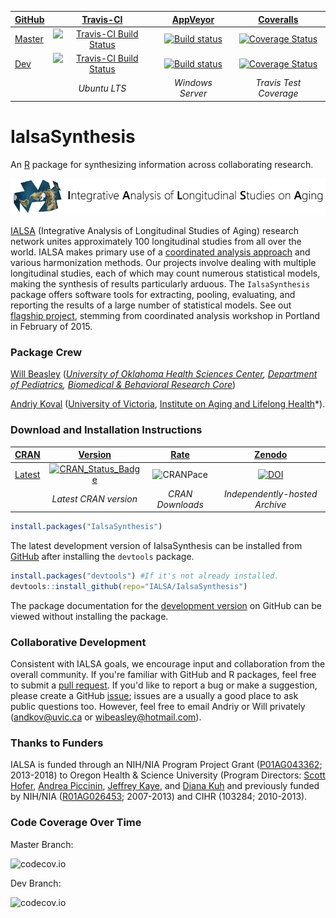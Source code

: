<!-- rmarkdown v1 -->

| [GitHub](https://github.com/IALSA/IalsaSynthesis) | [Travis-CI](https://travis-ci.com/IALSA/IalsaSynthesis/builds) | [AppVeyor](https://ci.appveyor.com/project/wibeasley/ialsasynthesis/history) | [Coveralls](https://coveralls.io/github/IALSA/IalsaSynthesis) |
| :----- | :---------------------------: | :------------: | :-------:
| [Master](https://github.com/IALSA/IalsaSynthesis/tree/master) |  [![Travis-CI Build Status](https://travis-ci.com/IALSA/IalsaSynthesis.png?branch=master)](https://travis-ci.com/IALSA/IalsaSynthesis) | [![Build status](https://ci.appveyor.com/api/projects/status/8u5m65k0rr2veahx/branch/master?svg=true)](https://ci.appveyor.com/project/wibeasley/ialsasynthesis/branch/master) | [![Coverage Status](https://coveralls.io/repos/IALSA/IalsaSynthesis/badge.svg?branch=master)](https://coveralls.io/github/IALSA/IalsaSynthesis?branch=master) |
| [Dev](https://github.com/IALSA/IalsaSynthesis/tree/dev) | [![Travis-CI Build Status](https://travis-ci.com/IALSA/IalsaSynthesis.png?branch=dev)](https://travis-ci.com/IALSA/IalsaSynthesis) | [![Build status](https://ci.appveyor.com/api/projects/status/8u5m65k0rr2veahx/branch/dev?svg=true)](https://ci.appveyor.com/project/wibeasley/ialsasynthesis/branch/dev) | [![Coverage Status](https://coveralls.io/repos/IALSA/IalsaSynthesis/badge.svg?branch=dev)](https://coveralls.io/github/IALSA/IalsaSynthesis?branch=dev) |
| | *Ubuntu LTS* | *Windows Server* | *Travis Test Coverage* |


IalsaSynthesis
====================

An [R](https://www.r-project.org/) package for synthesizing information across collaborating research.

[![logo](man/figures/ialsa-wide.png)](https://www.ialsa.org/)

[IALSA](https://www.nia.nih.gov/research/resource/integrative-analysis-longitudinal-studies-aging-ialsa) (Integrative Analysis of Longitudinal Studies of Aging) research network unites approximately 100 longitudinal studies from all over the world.  IALSA makes primary use of a [coordinated analysis approach](https://www.ncbi.nlm.nih.gov/pmc/articles/PMC2773828/) and various harmonization methods. Our projects involve dealing with multiple longitudinal studies, each of which may count numerous statistical models, making the synthesis of results particularly arduous. The `IalsaSynthesis` package offers software tools for extracting, pooling, evaluating, and reporting the results of a large number of statistical models. See out [flagship project](https://github.com/IALSA/IALSA-2015-Portland), stemming from coordinated analysis workshop in Portland in February of 2015.

### Package Crew

[Will Beasley](https://www.researchgate.net/profile/William-Beasley-5) (*[University of Oklahoma Health Sciences Center](https://www.ouhsc.edu/), [Department of Pediatrics](https://medicine.ouhsc.edu/Academic-Departments/Pediatrics), [Biomedical & Behavioral Research Core](http://ouhsc.edu/BBMC/)*)

[Andriy Koval](https://www.researchgate.net/profile/Andriy-Koval-2) ([University of Victoria](http://www.uvic.ca/), [Institute on Aging and Lifelong Health](http://www.uvic.ca/aging/)*).


### Download and Installation Instructions

| [CRAN](https://cran.r-project.org/) | [Version](https://cran.r-project.org/package=IalsaSynthesis) | [Rate](https://cranlogs.r-pkg.org/) | [Zenodo](https://zenodo.org/search?ln=en&p=ialsasynthesis) |
|  :---- | :----: | :----: | :----: |
| [Latest](https://cran.r-project.org/package=IalsaSynthesis) | [![CRAN_Status_Badge](https://www.r-pkg.org/badges/version/IalsaSynthesis)](https://cran.r-project.org/package=IalsaSynthesis) | ![CRANPace](http://cranlogs.r-pkg.org/badges/IalsaSynthesis) |  [![DOI](https://zenodo.org/badge/34798650.svg)](https://zenodo.org/badge/latestdoi/34798650) |
|   | *Latest CRAN version* | *CRAN Downloads* | *Independently-hosted Archive* |


```R
install.packages("IalsaSynthesis")
```

The latest development version of IalsaSynthesis can be installed from [GitHub](https://github.com/IALSA/IalsaSynthesis) after installing the `devtools` package.

```R
install.packages("devtools") #If it's not already installed.
devtools::install_github(repo="IALSA/IalsaSynthesis")
```

The package documentation for the [development version](documentation-peek.pdf) on GitHub can be viewed without installing the package.

### Collaborative Development
Consistent with IALSA goals, we encourage input and collaboration from the overall community.  If you're familiar with GitHub and R packages, feel free to submit a [pull request](https://github.com/IALSA/IalsaSynthesis/pulls).  If you'd like to report a bug or make a suggestion, please create a GitHub [issue](https://github.com/IALSA/IalsaSynthesis/issues); issues are a usually a good place to ask public questions too.  However, feel free to email Andriy or Will privately (<andkov@uvic.ca> or <wibeasley@hotmail.com>).

### Thanks to Funders
IALSA is funded through an NIH/NIA Program Project Grant ([P01AG043362](https://projectreporter.nih.gov/project_info_description.cfm?aid=8414933&icde=18870651&ddparam=&ddvalue=&ddsub=&cr=3&csb=default&cs=ASC); 2013-2018) to Oregon Health & Science University (Program Directors: [Scott Hofer](https://www.ialsa.org/#team), [Andrea Piccinin](https://www.ialsa.org/#team), [Jeffrey Kaye](https://www.ialsa.org/#team), and [Diana Kuh](https://www.ialsa.org/#team) and previously funded by NIH/NIA ([R01AG026453](https://projectreporter.nih.gov/project_info_description.cfm?aid=7210005&icde=19139556&ddparam=&ddvalue=&ddsub=&cr=5&csb=default&cs=ASC); 2007-2013) and CIHR (103284; 2010-2013).

### Code Coverage Over Time

Master Branch:

![codecov.io](http://codecov.io/github/IALSA/IalsaSynthesis/branch.svg?branch=master)

Dev Branch:

![codecov.io](http://codecov.io/github/IALSA/IalsaSynthesis/branch.svg?branch=dev)
